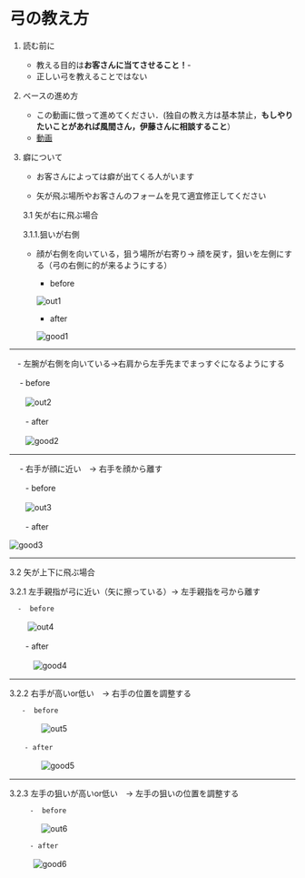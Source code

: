 # 弓の教え方

1. 読む前に
   - 教える目的は**お客さんに当てさせること！**-
   - 正しい弓を教えることではない
  
2. ベースの進め方
   - この動画に倣って進めてください．(独自の教え方は基本禁止，**もしやりたいことがあれば風間さん，伊藤さんに相談すること**）
   - [動画](https://www.youtube.com/watch?v=O_VURbUun8o&t=48s)
  
3. 癖について

   - お客さんによっては癖が出てくる人がいます
     
   - 矢が飛ぶ場所やお客さんのフォームを見て適宜修正してください
  
   3.1 矢が右に飛ぶ場合
     
   3.1.1.狙いが右側
     
   - 顔が右側を向いている，狙う場所が右寄り→ 顔を戻す，狙いを左側にする（弓の右側に的が来るようにする）
  
     -  before
     
     ![out1](./image/bad1.jpg)
  
     - after
       
     ![good1](./image/good1.jpg)

---

   　- 左腕が右側を向いている→右肩から左手先までまっすぐになるようにする

   　 -  before
     
   　　![out2](./image/bad2.jpg)
  
   　　- after
    
   　　![good2](./image/good2.jpg)

---

   　 - 右手が顔に近い　→ 右手を顔から離す
    
   　　- before
    
   　　![out3](./image/bad3.jpg)         
    
   　　- after
    
![good3](./image/good3.jpg)

---

   3.2 矢が上下に飛ぶ場合
   
   3.2.1 左手親指が弓に近い（矢に擦っている）→ 左手親指を弓から離す
   
      -  before
     
   　　 ![out4](./image/bad4.jpg)

   　　- after
   
   　　　![good4](./image/good4.jpg)

---
   3.2.2 右手が高いor低い　→ 右手の位置を調整する
   
   
       -  before

   　　　　![out5](./image/bad5.jpg)
   

      　- after
   
   　　　　![good5](./image/good5.jpg)

---

   3.2.3 左手の狙いが高いor低い　→ 左手の狙いの位置を調整する
   
   
         -  before
   
   　　　　![out6](./image/bad6.jpg)
   
   
         - after

　　　![good6](./image/good6.jpg)
   

   

         
     
     
     
